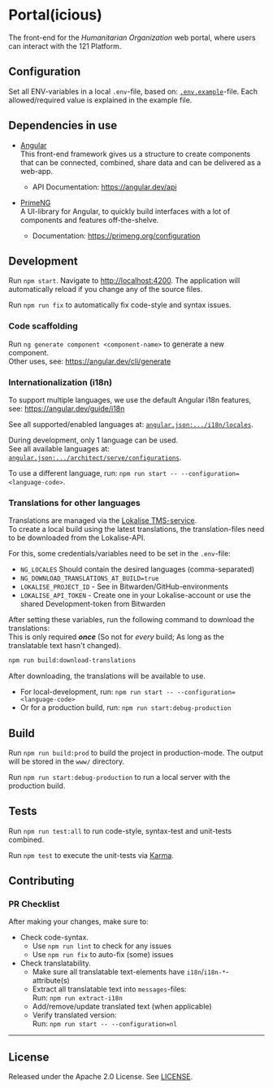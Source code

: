 # Portal(icious)

The front-end for the _Humanitarian Organization_ web portal, where users can interact with the 121 Platform.

## Configuration

Set all ENV-variables in a local `.env`-file, based on: [`.env.example`](.env.example)-file. Each allowed/required value is explained in the example file.

## Dependencies in use

- [Angular](https://angular.dev/overview)  
  This front-end framework gives us a structure to create components that can be connected, combined, share data and can be delivered as a web-app.

  - API Documentation: <https://angular.dev/api>

- [PrimeNG](https://primeng.org/)  
  A UI-library for Angular, to quickly build interfaces with a lot of components and features off-the-shelve.

  - Documentation: <https://primeng.org/configuration>

## Development

Run `npm start`. Navigate to <http://localhost:4200>. The application will automatically reload if you change any of the source files.

Run `npm run fix` to automatically fix code-style and syntax issues.

### Code scaffolding

Run `ng generate component <component-name>` to generate a new component.  
Other uses, see: <https://angular.dev/cli/generate>

### Internationalization (i18n)

To support multiple languages, we use the default Angular i18n features, see: <https://angular.dev/guide/i18n>

See all supported/enabled languages at: [`angular.json:.../i18n/locales`](angular.json#L17).

During development, only 1 language can be used.  
See all available languages at: [`angular.json:.../architect/serve/configurations`](angular.json#L199).

To use a different language, run: `npm run start -- --configuration=<language-code>`.

### Translations for other languages

Translations are managed via the [Lokalise TMS-service](https://lokalise.com).  
To create a local build using the latest translations, the translation-files need to be downloaded from the Lokalise-API.

For this, some credentials/variables need to be set in the `.env`-file:

- `NG_LOCALES` Should contain the desired languages (comma-separated)
- `NG_DOWNLOAD_TRANSLATIONS_AT_BUILD=true`
- `LOKALISE_PROJECT_ID` - See in Bitwarden/GitHub-environments
- `LOKALISE_API_TOKEN` - Create one in your Lokalise-account or use the shared Development-token from Bitwarden

After setting these variables, run the following command to download the translations:  
This is only required **_once_** (So not for _every_ build; As long as the translatable text hasn't changed).

```bash
npm run build:download-translations
```

After downloading, the translations will be available to use.

- For local-development, run: `npm run start -- --configuration=<language-code>`
- Or for a production build, run: `npm run start:debug-production`

## Build

Run `npm run build:prod` to build the project in production-mode. The output will be stored in the `www/` directory.

Run `npm run start:debug-production` to run a local server with the production build.

## Tests

Run `npm run test:all` to run code-style, syntax-test and unit-tests combined.

Run `npm test` to execute the unit-tests via [Karma](https://karma-runner.github.io).

## Contributing

### PR Checklist

After making your changes, make sure to:

- Check code-syntax.
  - Use `npm run lint` to check for any issues
  - Use `npm run fix` to auto-fix (some) issues
- Check translatability.
  - Make sure all translatable text-elements have `i18n`/`i18n-*`-attribute(s)
  - Extract all translatable text into `messages`-files:  
    Run: `npm run extract-i18n`
  - Add/remove/update translated text (when applicable)
  - Verify translated version:  
    Run: `npm run start -- --configuration=nl`

---

## License

Released under the Apache 2.0 License. See [LICENSE](LICENSE).
